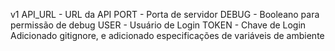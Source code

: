 v1
API_URL - URL da API
PORT - Porta de servidor
DEBUG - Booleano para permissão de debug
USER - Usuário de Login
TOKEN - Chave de Login
Adicionado gitignore, e adicionado especificações de variáveis de ambiente
